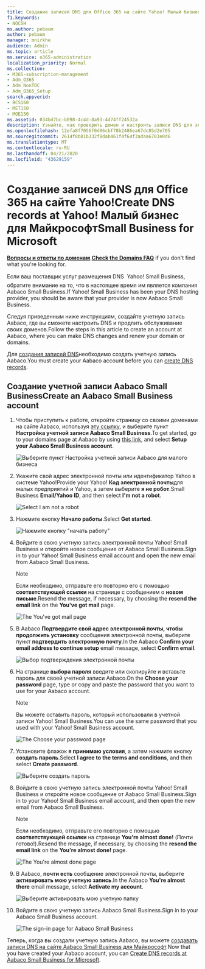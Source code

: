 ```yaml
---
title: Создание записей DNS для Office 365 на сайте Yahoo! Малый бизнес для Майкрософт
f1.keywords:
- NOCSH
ms.author: pebaum
author: pebaum
manager: mnirkhe
audience: Admin
ms.topic: article
ms.service: o365-administration
localization_priority: Normal
ms.collection:
- M365-subscription-management
- Adm_O365
- Adm_NonTOC
- Adm_O365_Setup
search.appverid:
- BCS160
- MET150
- MOE150
ms.assetid: 034bd7bc-b098-4c4d-8a93-4d74ff24532a
description: Узнайте, как проверить домен и настроить записи DNS для электронной почты, Skype для бизнеса Online и других служб в Yahoo! Малый бизнес для Майкрософт.
ms.openlocfilehash: 12efa8f7056f0d06cbf78b2486ea67dc85d2e705
ms.sourcegitcommit: 2614f8b81b332f8dab461f4f64f3adaa6703e0d6
ms.translationtype: MT
ms.contentlocale: ru-RU
ms.lasthandoff: 04/21/2020
ms.locfileid: "43629159"
---
```

# <a name="create-dns-records-at-yahoo-small-business-for-microsoft"></a><span data-ttu-id="050cd-105">Создание записей DNS для Office 365 на сайте Yahoo!</span><span class="sxs-lookup"><span data-stu-id="050cd-105">Create DNS records at Yahoo!</span></span> <span data-ttu-id="050cd-106">Малый бизнес для Майкрософт</span><span class="sxs-lookup"><span data-stu-id="050cd-106">Small Business for Microsoft</span></span>

 <span data-ttu-id="050cd-107">**[Вопросы и ответы по доменам](../setup/domains-faq.md)**.</span><span class="sxs-lookup"><span data-stu-id="050cd-107">**[Check the Domains FAQ](../setup/domains-faq.md)** if you don't find what you're looking for.</span></span> 
  
<span data-ttu-id="050cd-p104">Если ваш поставщик услуг размещения DNS  Yahoo! Small Business, обратите внимание на то, что в настоящее время им является компания Aabaco Small Business.</span><span class="sxs-lookup"><span data-stu-id="050cd-p104">If Yahoo! Small Business has been your DNS hosting provider, you should be aware that your provider is now Aabaco Small Business.</span></span>
  
<span data-ttu-id="050cd-110">Следуя приведенным ниже инструкциям, создайте учетную запись Aabaco, где вы сможете настроить DNS и продлить обслуживание своих доменов.</span><span class="sxs-lookup"><span data-stu-id="050cd-110">Follow the steps in this article to create an account at Aabaco, where you can make DNS changes and renew your domain or domains.</span></span>
  
<span data-ttu-id="050cd-111">Для [создания записей DNS](../get-help-with-domains/create-dns-records-at-any-dns-hosting-provider.md)необходимо создать учетную запись Aabaco.</span><span class="sxs-lookup"><span data-stu-id="050cd-111">You must create your Aabaco account before you can [create DNS records](../get-help-with-domains/create-dns-records-at-any-dns-hosting-provider.md).</span></span>

  
## <a name="create-an-aabaco-small-business-account"></a><span data-ttu-id="050cd-112">Создание учетной записи Aabaco Small Business</span><span class="sxs-lookup"><span data-stu-id="050cd-112">Create an Aabaco Small Business account</span></span>

1. <span data-ttu-id="050cd-113">Чтобы приступить к работе, откройте страницу со своими доменами на сайте Aabaco, используя [эту ссылку](https://www.luminate.com/services/), и выберите пункт **Настройка учетной записи Aabaco Small Business**.</span><span class="sxs-lookup"><span data-stu-id="050cd-113">To get started, go to your domains page at Aabaco by using [this link](https://www.luminate.com/services/), and select **Setup your Aabaco Small Business account**.</span></span>
    
    ![Выберите пункт Настройка учетной записи Aabaco для малого бизнеса](../../media/d708f272-d42f-40a1-9aaf-d05d8cfd55cf.png)
  
2. <span data-ttu-id="050cd-115">Укажите свой адрес электронной почты или идентификатор Yahoo в системе Yahoo!</span><span class="sxs-lookup"><span data-stu-id="050cd-115">Provide your Yahoo!</span></span> <span data-ttu-id="050cd-116">**Код электронной почты**для малых предприятий и Yahoo, а затем выберите **я не робот**.</span><span class="sxs-lookup"><span data-stu-id="050cd-116">Small Business **Email/Yahoo ID**, and then select **I'm not a robot**.</span></span>
    
    ![Select I am not a robot](../../media/ded4b5dd-4e04-4baa-ae31-8426b5799151.png)
  
3. <span data-ttu-id="050cd-118">Нажмите кнопку **Начало работы**.</span><span class="sxs-lookup"><span data-stu-id="050cd-118">Select **Get started**.</span></span>
    
    ![Нажмите кнопку "начать работу"](../../media/6674707d-c222-4f0d-bec4-229d39ab2499.png)
  
4. <span data-ttu-id="050cd-p106">Войдите в свою учетную запись электронной почты Yahoo! Small Business и откройте новое сообщение от Aabaco Small Business.</span><span class="sxs-lookup"><span data-stu-id="050cd-p106">Sign in to your Yahoo! Small Business email account and open the new email from Aabaco Small Business.</span></span>
    
    > [!NOTE]
    > <span data-ttu-id="050cd-122">Если необходимо, отправьте его повторно его с помощью **соответствующей ссылки** на странице с сообщением о **новом письме**.</span><span class="sxs-lookup"><span data-stu-id="050cd-122">Resend the message, if necessary, by choosing the **resend the email link** on the **You've got mail** page.</span></span> 
  
    ![The You've got mail page](../../media/2e02fc30-6cca-40d6-bb64-131a41b4a369.png)
  
5. <span data-ttu-id="050cd-124">В Aabaco **Подтвердите свой адрес электронной почты, чтобы продолжить установку** сообщения электронной почты, выберите пункт **подтвердить электронную почту**.</span><span class="sxs-lookup"><span data-stu-id="050cd-124">In the Aabaco **Confirm your email address to continue setup** email message, select **Confirm email**.</span></span>
    
    ![Выбор подтверждения электронной почты](../../media/eb5f5526-6f90-4a10-83a7-5249a1ebd562.png)
  
6. <span data-ttu-id="050cd-126">На странице **выбора пароля** введите или скопируйте и вставьте пароль для своей учетной записи Aabaco.</span><span class="sxs-lookup"><span data-stu-id="050cd-126">On the **Choose your password** page, type or copy and paste the password that you want to use for your Aabaco account.</span></span> 
    
    > [!NOTE]
    > <span data-ttu-id="050cd-p107">Вы можете оставить пароль, который использовали в учетной записи Yahoo! Small Business.</span><span class="sxs-lookup"><span data-stu-id="050cd-p107">You can use the same password that you used with your Yahoo! Small Business account.</span></span> 
  
    ![The Choose your password page](../../media/cc592345-72d1-4a41-9410-a1f3345cfd1d.png)
  
7. <span data-ttu-id="050cd-130">Установите флажок **я принимаю условия**, а затем нажмите кнопку **создать пароль**.</span><span class="sxs-lookup"><span data-stu-id="050cd-130">Select **I agree to the terms and conditions**, and then select **Create password**.</span></span>
    
    ![Выберите создать пароль](../../media/434aa6a3-076e-4abf-a9cf-31145786e819.png)
  
8. <span data-ttu-id="050cd-p108">Войдите в свою учетную запись электронной почты Yahoo! Small Business и откройте новое сообщение от Aabaco Small Business.</span><span class="sxs-lookup"><span data-stu-id="050cd-p108">Sign in to your Yahoo! Small Business email account, and then open the new email from Aabaco Small Business.</span></span>
    
    > [!NOTE]
    > <span data-ttu-id="050cd-p109">Если необходимо, отправьте его повторно с помощью **соответствующей ссылки** на странице **You're almost done!** (Почти готово!).</span><span class="sxs-lookup"><span data-stu-id="050cd-p109">Resend the message, if necessary, by choosing the **resend the email link** on the **You're almost done!** page.</span></span> 
  
    ![The You're almost done page](../../media/1a4142a3-e140-48a8-9c80-aa126ff08179.png)
  
9. <span data-ttu-id="050cd-137">В Aabaco, **почти есть** сообщение электронной почты, выберите **активировать мою учетную запись**.</span><span class="sxs-lookup"><span data-stu-id="050cd-137">In the Aabaco **You're almost there** email message, select **Activate my account**.</span></span>
    
    ![Выберите активировать мою учетную папку](../../media/e76d5edc-d8ba-4d8d-872d-d916716c3618.png)
  
10. <span data-ttu-id="050cd-139">Войдите в свою учетную запись Aabaco Small Business.</span><span class="sxs-lookup"><span data-stu-id="050cd-139">Sign in to your Aabaco Small Business account.</span></span>
    
    ![The sign-in page for Aabaco Small Business](../../media/4ef3cfc3-26da-4e03-932b-9346ef217848.png)
  
<span data-ttu-id="050cd-141">Теперь, когда вы создали учетную запись Aabaco, вы можете [создавать записи DNS на сайте Aabaco Small Business для Майкрософт](../get-help-with-domains/create-dns-records-at-any-dns-hosting-provider.md).</span><span class="sxs-lookup"><span data-stu-id="050cd-141">Now that you have created your Aabaco account, you can [Create DNS records at Aabaco Small Business for Microsoft](../get-help-with-domains/create-dns-records-at-any-dns-hosting-provider.md).</span></span>
  
